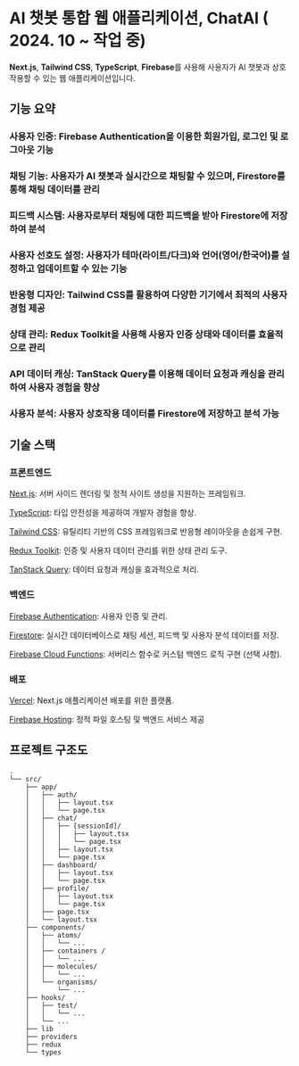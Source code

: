# AI 챗봇 통합 웹 애플리케이션, ChatAI ( 2024. 10 ~ 작업 중)

**Next.js**, **Tailwind CSS**, **TypeScript**, **Firebase**를 사용해 사용자가 AI 챗봇과 상호작용할 수 있는 웹 애플리케이션입니다.

## 기능 요약

### **사용자 인증**: **Firebase Authentication**을 이용한 회원가입, 로그인 및 로그아웃 기능

### **채팅 기능**: 사용자가 AI 챗봇과 실시간으로 채팅할 수 있으며, **Firestore**를 통해 채팅 데이터를 관리

### **피드백 시스템**: 사용자로부터 채팅에 대한 피드백을 받아 **Firestore**에 저장하여 분석

### **사용자 선호도 설정**: 사용자가 테마(라이트/다크)와 언어(영어/한국어)를 설정하고 업데이트할 수 있는 기능

### **반응형 디자인**: **Tailwind CSS**를 활용하여 다양한 기기에서 최적의 사용자 경험 제공

### **상태 관리**: **Redux Toolkit**을 사용해 사용자 인증 상태와 데이터를 효율적으로 관리

### **API 데이터 캐싱**: **TanStack Query**를 이용해 데이터 요청과 캐싱을 관리하여 사용자 경험을 향상

### **사용자 분석**: 사용자 상호작용 데이터를 **Firestore**에 저장하고 분석 가능

## 기술 스택

### **프론트엔드**

[Next.js](https://nextjs.org/): 서버 사이드 렌더링 및 정적 사이트 생성을 지원하는 프레임워크.

[TypeScript](https://www.typescriptlang.org/): 타입 안전성을 제공하여 개발자 경험을 향상.

[Tailwind CSS](https://tailwindcss.com/): 유틸리티 기반의 CSS 프레임워크로 반응형 레이아웃을 손쉽게 구현.

[Redux Toolkit](https://redux-toolkit.js.org/): 인증 및 사용자 데이터 관리를 위한 상태 관리 도구.

[TanStack Query](https://tanstack.com/query): 데이터 요청과 캐싱을 효과적으로 처리.

### **백엔드**

[Firebase Authentication](https://firebase.google.com/products/auth): 사용자 인증 및 관리.

[Firestore](https://firebase.google.com/products/firestore): 실시간 데이터베이스로 채팅 세션, 피드백 및 사용자 분석 데이터를 저장.

[Firebase Cloud Functions](https://firebase.google.com/products/functions): 서버리스 함수로 커스텀 백엔드 로직 구현 (선택 사항).

### **배포**

[Vercel](https://vercel.com/): Next.js 애플리케이션 배포를 위한 플랫폼.

[Firebase Hosting](https://firebase.google.com/products/hosting): 정적 파일 호스팅 및 백엔드 서비스 제공


## 프로젝트 구조도

```
.
└── src/
    ├── app/
    │   ├── auth/
    │   │   ├── layout.tsx
    │   │   └── page.tsx
    │   ├── chat/
    │   │   ├── [sessionId]/
    │   │   │   ├── layout.tsx
    │   │   │   └── page.tsx
    │   │   ├── layout.tsx
    │   │   └── page.tsx
    │   ├── dashboard/
    │   │   ├── layout.tsx
    │   │   └── page.tsx
    │   ├── profile/
    │   │   ├── layout.tsx
    │   │   └── page.tsx
    │   ├── page.tsx
    │   └── layout.tsx
    ├── components/
    │   ├── atoms/
    │   │   └── ...
    │   ├── containers /
    │   │   └── ...
    │   ├── molecules/
    │   │   └── ...
    │   └── organisms/
    │       └── ...
    ├── hooks/
    │   ├── test/
    │   │   └── ...
    │   └── ...
    ├── lib
    ├── providers
    ├── redux
    └── types
```
